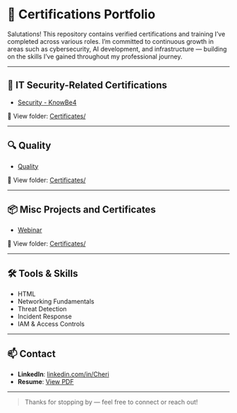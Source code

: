 # 💼 Certifications Portfolio

Salutations! 
This repository contains verified certifications and training I’ve completed across various roles. I’m committed to continuous growth in areas such as cybersecurity, AI development, and infrastructure — building on the skills I’ve gained throughout my professional journey.

---

## 🔐 IT Security-Related Certifications

- [Security - KnowBe4](https://github.com/ACuteStory/Certificates/tree/main/IT-Security-related)

🔗 View folder: [Certificates/](https://github.com/ACuteStory/Certificates)

---

## 🔍 Quality

- [Quality](https://github.com/ACuteStory/Certificates/tree/main/Quality)

🔗 View folder: [Certificates/](https://github.com/ACuteStory/Certificates)

---

## 📦 Misc Projects and Certificates

- [Webinar](https://github.com/ACuteStory/Certificates/tree/main/Webinar)

🔗 View folder: [Certificates/](https://github.com/ACuteStory/Certificates)

---

## 🛠️ Tools & Skills

- HTML
- Networking Fundamentals
- Threat Detection
- Incident Response
- IAM & Access Controls

---

## 📫 Contact

- **LinkedIn**: [linkedin.com/in/Cheri](https://www.linkedin.com/in/cheri-b-1207aa212/)
- **Resume**: [View PDF](https://view.officeapps.live.com/op/view.aspx?src=https%3A%2F%2Fraw.githubusercontent.com%2FACuteStory%2FCertificates%2Frefs%2Fheads%2Fmain%2FCRES.docx&wdOrigin=BROWSELINK)

---

> Thanks for stopping by — feel free to connect or reach out!
